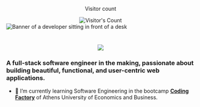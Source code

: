 <div align="center"> 
  <p>Visitor count</p>
  <img src="https://profile-counter.glitch.me/{GeorgeDurieux}/count.svg" alt="Visitor's Count" />
</div>

<img src="https://github.com/{GeorgeDurieux}/{GeorgeDurieux}/blob/main/me_codingr.png" alt="Banner of a developer sitting in front of a desk">

<h1 align="center">
    <img src="https://readme-typing-svg.herokuapp.com/?font=Inter&size=48&center=true&vCenter=true&width=500&height=70&color=4493F8&duration=4000&lines=Hi+There!+👋;+I'm+George+Durieux!;" />
</h1>

### A full-stack software engineer in the making, passionate about building beautiful, functional, and user-centric web applications.
- 🌱 I’m currently learning Software Engineering in the bootcamp **[Coding Factory](https://codingfactory.aueb.gr/)** of Athens University of Economics and Business. 
